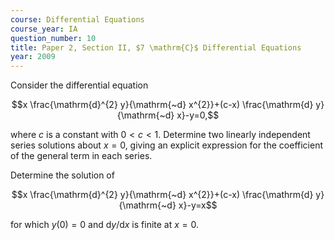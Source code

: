 ```yaml
---
course: Differential Equations
course_year: IA
question_number: 10
title: Paper 2, Section II, $7 \mathrm{C}$ Differential Equations
year: 2009
---
```




Consider the differential equation

$$x \frac{\mathrm{d}^{2} y}{\mathrm{~d} x^{2}}+(c-x) \frac{\mathrm{d} y}{\mathrm{~d} x}-y=0,$$

where $c$ is a constant with $0<c<1$. Determine two linearly independent series solutions about $x=0$, giving an explicit expression for the coefficient of the general term in each series.

Determine the solution of

$$x \frac{\mathrm{d}^{2} y}{\mathrm{~d} x^{2}}+(c-x) \frac{\mathrm{d} y}{\mathrm{~d} x}-y=x$$

for which $y(0)=0$ and $\mathrm{d} y / \mathrm{d} x$ is finite at $x=0$.